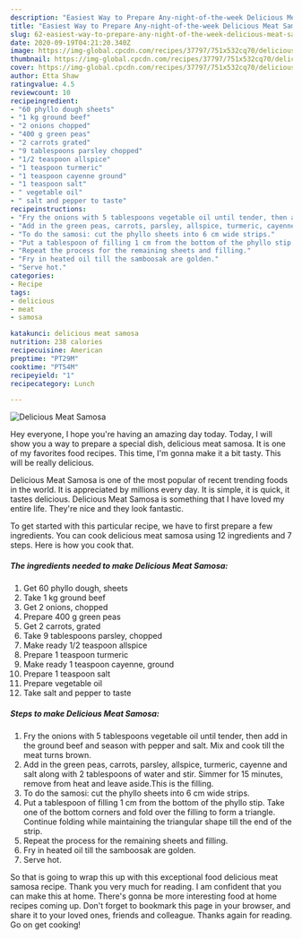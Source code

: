 ```yaml
---
description: "Easiest Way to Prepare Any-night-of-the-week Delicious Meat Samosa"
title: "Easiest Way to Prepare Any-night-of-the-week Delicious Meat Samosa"
slug: 62-easiest-way-to-prepare-any-night-of-the-week-delicious-meat-samosa
date: 2020-09-19T04:21:20.340Z
image: https://img-global.cpcdn.com/recipes/37797/751x532cq70/delicious-meat-samosa-recipe-main-photo.jpg
thumbnail: https://img-global.cpcdn.com/recipes/37797/751x532cq70/delicious-meat-samosa-recipe-main-photo.jpg
cover: https://img-global.cpcdn.com/recipes/37797/751x532cq70/delicious-meat-samosa-recipe-main-photo.jpg
author: Etta Shaw
ratingvalue: 4.5
reviewcount: 10
recipeingredient:
- "60 phyllo dough sheets"
- "1 kg ground beef"
- "2 onions chopped"
- "400 g green peas"
- "2 carrots grated"
- "9 tablespoons parsley chopped"
- "1/2 teaspoon allspice"
- "1 teaspoon turmeric"
- "1 teaspoon cayenne ground"
- "1 teaspoon salt"
- " vegetable oil"
- " salt and pepper to taste"
recipeinstructions:
- "Fry the onions with 5 tablespoons vegetable oil until tender, then add in the ground beef and season with pepper and salt. Mix and cook till the meat turns brown."
- "Add in the green peas, carrots, parsley, allspice, turmeric, cayenne and salt along with  2 tablespoons of water and stir. Simmer for 15 minutes, remove from heat and leave aside.This is the filling."
- "To do the samosi: cut the phyllo sheets into 6 cm wide strips."
- "Put a tablespoon of filling 1 cm from the bottom of the phyllo stip. Take one of the bottom corners and fold over the filling to form a triangle. Continue folding while maintaining the triangular shape till the end of the strip."
- "Repeat the process for the remaining sheets and filling."
- "Fry in heated oil till the samboosak are golden."
- "Serve hot."
categories:
- Recipe
tags:
- delicious
- meat
- samosa

katakunci: delicious meat samosa 
nutrition: 238 calories
recipecuisine: American
preptime: "PT29M"
cooktime: "PT54M"
recipeyield: "1"
recipecategory: Lunch

---
```



![Delicious Meat Samosa](https://img-global.cpcdn.com/recipes/37797/751x532cq70/delicious-meat-samosa-recipe-main-photo.jpg)

Hey everyone, I hope you're having an amazing day today. Today, I will show you a way to prepare a special dish, delicious meat samosa. It is one of my favorites food recipes. This time, I'm gonna make it a bit tasty. This will be really delicious.



Delicious Meat Samosa is one of the most popular of recent trending foods in the world. It is appreciated by millions every day. It is simple, it is quick, it tastes delicious. Delicious Meat Samosa is something that I have loved my entire life. They're nice and they look fantastic.


To get started with this particular recipe, we have to first prepare a few ingredients. You can cook delicious meat samosa using 12 ingredients and 7 steps. Here is how you cook that.

<!--inarticleads1-->

##### The ingredients needed to make Delicious Meat Samosa:

1. Get 60 phyllo dough, sheets
1. Take 1 kg ground beef
1. Get 2 onions, chopped
1. Prepare 400 g green peas
1. Get 2 carrots, grated
1. Take 9 tablespoons parsley, chopped
1. Make ready 1/2 teaspoon allspice
1. Prepare 1 teaspoon turmeric
1. Make ready 1 teaspoon cayenne, ground
1. Prepare 1 teaspoon salt
1. Prepare  vegetable oil
1. Take  salt and pepper to taste




<!--inarticleads2-->

##### Steps to make Delicious Meat Samosa:

1. Fry the onions with 5 tablespoons vegetable oil until tender, then add in the ground beef and season with pepper and salt. Mix and cook till the meat turns brown.
1. Add in the green peas, carrots, parsley, allspice, turmeric, cayenne and salt along with  2 tablespoons of water and stir. Simmer for 15 minutes, remove from heat and leave aside.This is the filling.
1. To do the samosi: cut the phyllo sheets into 6 cm wide strips.
1. Put a tablespoon of filling 1 cm from the bottom of the phyllo stip. Take one of the bottom corners and fold over the filling to form a triangle. Continue folding while maintaining the triangular shape till the end of the strip.
1. Repeat the process for the remaining sheets and filling.
1. Fry in heated oil till the samboosak are golden.
1. Serve hot.




So that is going to wrap this up with this exceptional food delicious meat samosa recipe. Thank you very much for reading. I am confident that you can make this at home. There's gonna be more interesting food at home recipes coming up. Don't forget to bookmark this page in your browser, and share it to your loved ones, friends and colleague. Thanks again for reading. Go on get cooking!

